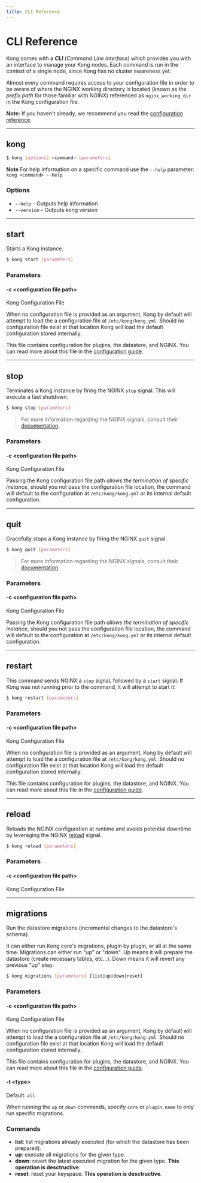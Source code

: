 ```yaml
---
title: CLI Reference
---
```


# CLI Reference

Kong comes with a ***CLI*** *(Command Line Interface)* which provides you with an interface to manage your Kong nodes. Each command is run in the context of a single node, since Kong has no cluster awareness yet.

Almost every command requires access to your configuration file in order to be aware of where the NGINX working directory is located (known as the *prefix path* for those familiar with NGINX) referenced as `nginx_working_dir` in the Kong configuration file.

**Note:** If you haven't already, we recommend you read the [configuration reference][configuration-guide].

---

## kong

```bash
$ kong [options] <command> [parameters]
```

**Note** For help information on a specific command use the `--help` parameter: `kong <command> --help`

### Options

* `--help` - Outputs help information
* `--version` - Outputs kong version

---

## start

Starts a Kong instance.

```bash
$ kong start [parameters]
```

### Parameters

#### -c \<configuration file path>

Kong Configuration File

When no configuration file is provided as an argument, Kong by default will attempt to load the a configuration file at `/etc/kong/kong.yml`.
Should no configuration file exist at that location Kong will load the default configuration stored internally.

This file contains configuration for plugins, the datastore, and NGINX. You can read more about this file in the [configuration guide][configuration-guide].

---

## stop

Terminates a Kong instance by firing the NGINX `stop` signal. This will execute a fast shutdown.

```bash
$ kong stop [parameters]
```

> For more information regarding the NGINX signals, consult their [documentation][nginx-signals].

### Parameters

#### -c \<configuration file path>

Kong Configuration File

Passing the Kong configuration file path *allows the termination of specific instance*, should you not pass the configuration file location, the command will
default to the configuration at `/etc/kong/kong.yml` or its internal default configuration.

---

## quit

Gracefully stops a Kong instance by firing the NGINX `quit` signal.

```bash
$ kong quit [parameters]
```

> For more information regarding the NGINX signals, consult their [documentation][nginx-signals].

### Parameters

#### -c \<configuration file path>

Kong Configuration File

Passing the Kong configuration file path *allows the termination of specific instance*, should you not pass the configuration file location, the command will
default to the configuration at `/etc/kong/kong.yml` or its internal default configuration.

---

## restart

This command sends NGINX a `stop` signal, followed by a `start` signal. If Kong was not running prior to the command, it will attempt to start it:

```bash
$ kong restart [parameters]
```

### Parameters

#### -c \<configuration file path>

Kong Configuration File

When no configuration file is provided as an argument, Kong by default will attempt to load the a configuration file at `/etc/kong/kong.yml`.
Should no configuration file exist at that location Kong will load the default configuration stored internally.

This file contains configuration for plugins, the datastore, and NGINX. You can read more about this file in the [configuration guide][configuration-guide].

---

## reload

Reloads the NGINX configuration at runtime and avoids potential downtime by leveraging the NGINX [reload][nginx-reload] signal.

```bash
$ kong reload [parameters]
```

### Parameters

#### -c \<configuration file path>

Kong Configuration File

---

## migrations

Run the datastore migrations (incremental changes to the datastore's schema).

It can either run Kong core's migrations, plugin by plugin, or all at the same time. Migrations can either run "up" or "down". Up means it will prepare the datastore (create necessary tables, etc...). Down means it will revert any previous "up" step.

```bash
$ kong migrations [parameters] [list|up|down|reset]
```

### Parameters

#### -c \<configuration file path>

Kong Configuration File

When no configuration file is provided as an argument, Kong by default will attempt to load the a configuration file at `/etc/kong/kong.yml`.
Should no configuration file exist at that location Kong will load the default configuration stored internally.

This file contains configuration for plugins, the datastore, and NGINX. You can read more about this file in the [configuration guide][configuration-guide].

#### -t \<type>

Default: `all`

When running the `up` or `down` commands, specify `core` or `plugin_name` to only run specific migrations.

### Commands

- **list**: list migrations already executed (for which the datastore has been prepared).
- **up**: execute all migrations for the given type.
- **down**: revert the latest executed migration for the given type. **This operation is desctructive**.
- **reset**: reset your keyspace. **This operation is desctructive**.

[configuration-guide]: /{{page.kong_version}}/configuration
[nginx-signals]: http://nginx.org/en/docs/control.html
[nginx-reload]: http://wiki.nginx.org/CommandLine#Loading_a_New_Configuration_Using_Signals
